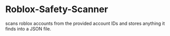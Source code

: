 # Roblox-Safety-Scanner
scans roblox accounts from the provided account IDs and stores anything it finds into a JSON file.
